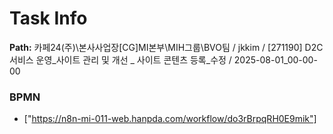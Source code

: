 # Task Info

**Path:** 카페24(주)\본사사업장\[CG]MI본부\MIH그룹\BVO팀 / jkkim / [271190] D2C 서비스 운영_사이트 관리 및 개선 _ 사이트 콘텐츠 등록_수정 / 2025-08-01_00-00-00

### BPMN
- ["https://n8n-mi-011-web.hanpda.com/workflow/do3rBrpqRH0E9mik"]

